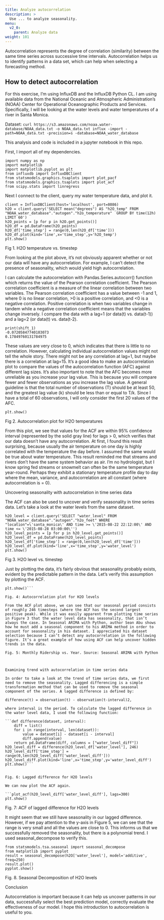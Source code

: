 ```yaml
---
title: Analyze autocorrelation
description: >
  Use ... to analyze seasonality.
menu:
  v2_0:
    parent: Analyze data
weight: 101
---
```


Autocorrelation represents the degree of correlation (similarity) between the same time series across successive time intervals. Autocorrelation helps us to identify patterns in a data set, which can help when selecting a forecasting method.

## How to detect autocorrelation

For this exercise, I’m using InfluxDB and the InfluxDB Python CL. I am using available data from the National Oceanic and Atmospheric Administration’s (NOAA) Center for Operational Oceanographic Products and Services. Specifically, I will be looking at the water levels and water temperatures of a river in Santa Monica. 

Dataset: ``curl https://s3.amazonaws.com/noaa.water-database/NOAA_data.txt -o NOAA_data.txt
influx -import -path=NOAA_data.txt -precision=s -database=NOAA_water_database``

This analysis and code is included in a jupyter notebook in this repo. 

First, I import all of my dependencies.

```import pandas as pd
import numpy as np
import matplotlib
import matplotlib.pyplot as plt
from influxdb import InfluxDBClient
from statsmodels.graphics.tsaplots import plot_pacf
from statsmodels.graphics.tsaplots import plot_acf
from scipy.stats import linregress
```

Next I connect to the client, query my water temperature data, and plot it.
  
```
client = InfluxDBClient(host='localhost', port=8086)
h2O = client.query('SELECT mean("degrees") AS "h2O_temp" FROM "NOAA_water_database"."autogen"."h2o_temperature"  GROUP BY time(12h) LIMIT 60')
h2O_points = [p for p in h2O.get_points()]
h2O_df = pd.DataFrame(h2O_points)
h2O_df['time_step'] = range(0,len(h2O_df['time']))
h2O_df.plot(kind='line',x='time_step',y='h2O_temp')
plt.show()
```

Fig 1. H2O temperature vs. timestep 

From looking at the plot above, it’s not obviously apparent whether or not our data will have any autocorrelation. For example, I can’t detect the presence of seasonality, which would yield high autocorrelation. 

I can calculate the autocorrelation with Pandas.Series.autocorr() function which returns the value of the Pearson correlation coefficient. The Pearson correlation coefficient is a measure of the linear correlation between two variables. The Pearson correlation coefficient has a value between -1 and 1, where 0 is no linear correlation, >0 is a  positive correlation, and <0  is a negative correlation. Positive correlation is when two variables change in tandem while a negative correlation coefficient means that the variables change inversely. I compare the data with a lag=1 (or data(t) vs. data(t-1)) and a lag=2 (or data(t) vs. data(t-2). 

```shift_1 = h2O_df['h2O_temp'].autocorr(lag=1)
print(shift_1)
-0.07205847740103073
0.17849760131784975
```
These values are very close to 0, which indicates that there is little to no correlation. However, calculating individual autocorrelation values might not tell the whole story. There might not be any correlation at lag=1, but maybe there is a correlation at lag=15. It’s a good idea to make an autocorrelation plot to compare the values of the autocorrelation function (AFC) against different lag sizes. It’s also important to note that the AFC becomes more unreliable as you increase your lag value. This is because you will compare fewer and fewer observations as you increase the lag value. A general guideline is that the total number of observations (T) should be at least 50, and the greatest lag value (k) should be less than or equal to T/k. Since I have a total of 60 observations, I will only consider the first 20 values of the AFC. 

```plot_acf(h2O_df['h2O_temp'], lags=20)
plt.show()
```

Fig 2. Autocorrelation plot for H2O temperatures

From this plot, we see that values for the ACF are within 95% confidence interval (represented by the solid gray line) for lags > 0, which verifies that our data doesn’t have any autocorrelation. At first, I found this result surprising, because usually the air temperature on one day is highly correlated with the temperature the day before. I assumed the same would be true about water temperature. This result reminded me that streams and rivers don’t have the same system behavior as air. I’m no hydrologist, but I know spring fed streams or snowmelt can often be the same temperature year-round. Perhaps they exhibit a stationary temperature profile day to day where the mean, variance, and autocorrelation are all constant (where autocorrelation is = 0). 

Uncovering seasonality with autocorrelation in time series data

The ACF can also be used to uncover and verify seasonality in time series data. Let’s take a look at the water levels from the same dataset. 

```client = InfluxDBClient(host='localhost', port=8086)
h2O_level = client.query('SELECT "water_level" FROM "NOAA_water_database"."autogen"."h2o_feet" WHERE "location"=\'santa_monica\' AND time >= \'2015-08-22 22:12:00\' AND time <= \'2015-08-28 03:00:00\'')
h2O_level_points = [p for p in h2O_level.get_points()]
h2O_level_df = pd.DataFrame(h2O_level_points)
h2O_level_df['time_step'] = range(0,len(h2O_level_df['time']))
h2O_level_df.plot(kind='line',x='time_step',y='water_level')
plt.show()
```

Fig 3. H2O level vs. timestep 

Just by plotting the data, it’s fairly obvious that seasonality probably exists, evident by the predictable pattern in the data. Let’s verify this assumption by plotting the ACF.

```plot_acf(h2O_level_df['water_level'], lags=400)
plt.show()```

Fig. 4: Autocorrelation plot for H2O levels

From the ACF plot above, we can see that our seasonal period consists of roughly 246 timesteps (where the ACF has the second largest positive peak). While it was easily apparent from plotting time series in Figure 3 that the water level data has seasonality, that isn’t always the case. In Seasonal ARIMA with Python, author Sean Abu shows how he must add a seasonal component to his ARIMA method in order to account for seasonality in his dataset. I appreciated his dataset selection because I can’t detect any autocorrelation in the following figure. It’s a great example of how using ACF can help uncover hidden trends in the data.  

Fig. 5: Monthly Ridership vs. Year. Source: Seasonal ARIMA with Python



Examining trend with autocorrelation in time series data  

In order to take a look at the trend of time series data, we first need to remove the seasonality. Lagged differencing is a simple transformation method that can be used to remove the seasonal component of the series. A lagged difference is defined by: 

difference(t) = observation(t) - observation(t-interval)2,

where interval is the period. To calculate the lagged difference in the water level data, I used the following function:

```def difference(dataset, interval):
    diff = list()
    for i in range(interval, len(dataset)):
        value = dataset[i] - dataset[i - interval]
        diff.append(value)
    return pd.DataFrame(diff, columns = ["water_level_diff"])
h2O_level_diff = difference(h2O_level_df['water_level'], 246)
h2O_level_diff['time_step'] = range(0,len(h2O_level_diff['water_level_diff']))
h2O_level_diff.plot(kind='line',x='time_step',y='water_level_diff')
plt.show()```


Fig. 6: Lagged difference for H2O levels

We can now plot the ACF again. 

```plot_acf(h2O_level_diff['water_level_diff'], lags=300)
plt.show()
```

Fig. 7: ACF of lagged difference for H2O levels

It might seem that we still have seasonality in our lagged difference. However, if we pay attention to the y-axis in Figure 5, we can see that the range is very small and all the values are close to 0. This informs us that we successfully removed the seasonality, but there is a polynomial trend. I used seasonal_decompose to verify this. 

```
from statsmodels.tsa.seasonal import seasonal_decompose
from matplotlib import pyplot
result = seasonal_decompose(h2O['water_level'], model='additive', freq=250)
result.plot()
pyplot.show()
```


Fig. 8.  Seasonal Decomposition of H2O levels

Conclusion

Autocorrelation is important because it can help us uncover patterns in our data, successfully select the best prediction model, correctly evaluate the effectiveness of our model. I hope this introduction to autocorrelation is useful to you.
